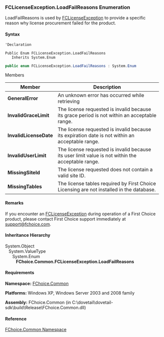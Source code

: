 ﻿### FCLicenseException.LoadFailReasons Enumeration

LoadFailReasons is used by [FCLicenseException](FChoice.Common~FChoice.Common.FCLicenseException.md) to provide a specific reason why license procurement failed for the product.

#### Syntax

```vbnet
'Declaration

Public Enum FCLicenseException.LoadFailReasons 
   Inherits System.Enum
```

```csharp
public enum FCLicenseException.LoadFailReasons : System.Enum 
```

Members

| Member | Description |
| --- | --- |
| **GeneralError** | An unknown error has occurred while retrieving |
| **InvalidGraceLimit** | The license requested is invalid because its grace period is not within an acceptable range. |
| **InvalidLicenseDate** | The license requested is invalid because its expiration date is not within an acceptable range. |
| **InvalidUserLimit** | The license requested is invalid because its user limit value is not within the acceptable range. |
| **MissingSiteId** | The license requested does not contain a valid site ID. |
| **MissingTables** | The license tables required by First Choice Licensing are not installed in the database. |

#### Remarks

If you encounter an [FCLicenseException](FChoice.Common~FChoice.Common.FCLicenseException.md) during operation of a First Choice product, please contact First Choice support immediately at [support@fchoice.com](mailto:support@fchoice.com).

#### Inheritance Hierarchy

System.Object  
   System.ValueType  
      System.Enum  
         **FChoice.Common.FCLicenseException.LoadFailReasons**  

#### Requirements

**Namespace:** [FChoice.Common](FChoice.Common~FChoice.Common_namespace.md)

**Platforms:** Windows XP, Windows Server 2003 and 2008 family

**Assembly:** FChoice.Common (in C:\\dovetail\\dovetail-sdk\\build\\Release\\FChoice.Common.dll)

#### Reference

[FChoice.Common Namespace](FChoice.Common~FChoice.Common_namespace.md)